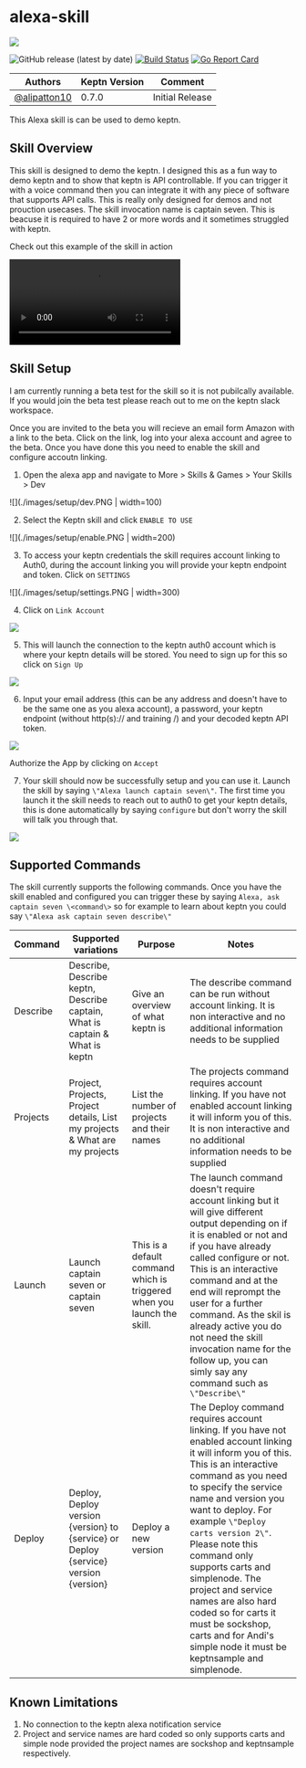 # alexa-skill
<img src="https://github.com/keptn/keptn/raw/master/assets/keptn.PNG" />

![GitHub release (latest by date)](https://img.shields.io/github/v/release/keptn-sandbox/alexa-notification-service)
[![Build Status](https://travis-ci.org/keptn-sandbox/alexa-notification-service.svg?branch=master)](https://travis-ci.org/keptn-sandbox/alexa-notification-service)
[![Go Report Card](https://goreportcard.com/badge/github.com/keptn-sandbox/alexa-notification-service)](https://goreportcard.com/report/github.com/keptn-sandbox/alexa-notification-service)

| Authors | Keptn Version | Comment |
| ------ | --------------| -------- |
| [@alipatton10](https://github.com/alipatton10) | 0.7.0 | Initial Release |

This Alexa skill is can be used to demo keptn.

## Skill Overview
This skill is designed to demo the keptn. I designed this as a fun way to demo keptn and to show that keptn is API controllable. If you can trigger it with a voice command then you can integrate it with any piece of software that supports API calls. This is really only designed for demos and not prouction usecases. The skill invocation name is captain seven. This is beacuse it is required to have 2 or more words and it sometimes struggled with keptn.

Check out this example of the skill in action

![](./videos/keptn070.MP4)

## Skill Setup
I am currently running a beta test for the skill so it is not pubilcally available. If you would join the beta test please reach out to me on the keptn slack workspace.

Once you are invited to the beta you will recieve an email form Amazon with a link to the beta. Click on the link, log into your alexa account and agree to the beta.
Once you have done this you need to enable the skill and configure accoutn linking.
1. Open the alexa app and navigate to More > Skills & Games > Your Skills > Dev

![](./images/setup/dev.PNG | width=100)

2. Select the Keptn skill and click `ENABLE TO USE`

![](./images/setup/enable.PNG | width=200)

3. To access your keptn credentials the skill requires account linking to Auth0, during the account linking you will provide your keptn endpoint and token. Click on `SETTINGS`

![](./images/setup/settings.PNG | width=300)

4. Click on `Link Account`

![](./images/setup/link.PNG)

5. This will launch the connection to the keptn auth0 account which is where your keptn details will be stored. You need to sign up for this so click on `Sign Up`

![](./images/setup/signup.PNG)

6. Input your email address \(this can be any address and doesn't have to be the same one as you alexa account\), a password, your keptn endpoint \(without http\(s\):\/\/ and training \/\) and your decoded keptn API token.

![](./images/setup/details.PNG)

Authorize the App by clicking on `Accept`

7. Your skill should now be successfully setup and you can use it. Launch the skill by saying `\"Alexa launch captain seven\"`. The first time you launch it the skill needs to reach out to auth0 to get your keptn details, this is done automatically by saying `configure` but don't worry the skill will talk you through that.

![](./images/setup/done.PNG)

## Supported Commands

The skill currently supports the following commands. Once you have the skill enabled and configured you can trigger these by saying `Alexa, ask captain seven \<command\>` so for example to learn about keptn you could say `\"Alexa ask captain seven describe\"`

| Command | Supported variations | Purpose | Notes |
| ------- | -------------------- | ------- | ----- |
| Describe | Describe, Describe keptn, Describe captain, What is captain & What is keptn | Give an overview of what keptn is | The describe command can be run without account linking. It is non interactive and no additional information needs to be supplied |
| Projects | Project, Projects, Project details, List my projects & What are my projects | List the number of projects and their names | The projects command requires account linking. If you have not enabled account linking it will inform you of this. It is non interactive and no additional information needs to be supplied |
| Launch | Launch captain seven or captain seven | This is a default command which is triggered when you launch the skill. | The launch command doesn't require account linking but it will give different output depending on if it is enabled or not and if you have already called configure or not. This is an interactive command and at the end will reprompt the user for a further command. As the skil is already active you do not need the skill invocation name for the follow up, you can simly say any command such as `\"Describe\"` |
| Deploy | Deploy, Deploy version \{version\} to \{service\} or Deploy \{service\} version \{version\} | Deploy a new version | The Deploy command requires account linking. If you have not enabled account linking it will inform you of this. This is an interactive command as you need to specify the service name and version you want to deploy. For example `\"Deploy carts version 2\"`. Please note this command only supports carts and simplenode. The project and service names are also hard coded so for carts it must be sockshop, carts and for Andi's simple node it must be keptnsample and simplenode. |

## Known Limitations
1. No connection to the keptn alexa notification service
2. Project and service names are hard coded so only supports carts and simple node provided the project names are sockshop and keptnsample respectively.
